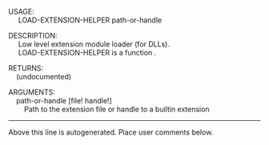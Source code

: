 USAGE:  
&nbsp;&nbsp;&nbsp;&nbsp;&nbsp;LOAD-EXTENSION-HELPER&nbsp;path-or-handle&nbsp;  
  
DESCRIPTION:  
&nbsp;&nbsp;&nbsp;&nbsp;&nbsp;Low&nbsp;level&nbsp;extension&nbsp;module&nbsp;loader&nbsp;(for&nbsp;DLLs).  
&nbsp;&nbsp;&nbsp;&nbsp;&nbsp;LOAD-EXTENSION-HELPER&nbsp;is&nbsp;a&nbsp;function&nbsp;.  
  
RETURNS:  
&nbsp;&nbsp;&nbsp;&nbsp;(undocumented)  
  
ARGUMENTS:  
&nbsp;&nbsp;&nbsp;&nbsp;path-or-handle&nbsp;[file!&nbsp;handle!]  
&nbsp;&nbsp;&nbsp;&nbsp;&nbsp;&nbsp;&nbsp;&nbsp;Path&nbsp;to&nbsp;the&nbsp;extension&nbsp;file&nbsp;or&nbsp;handle&nbsp;to&nbsp;a&nbsp;builtin&nbsp;extension  
___
Above this line is autogenerated. Place user comments below.